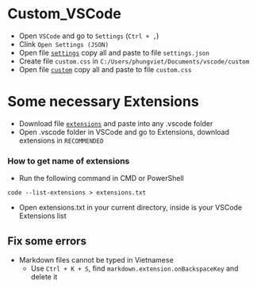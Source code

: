 # Custom_VSCode

- Open `VSCode` and go to `Settings` (`Ctrl + ,`)
- Clink `Open Settings (JSON)`
- Open file [`settings`](https://github.com/VietPQ685/custom-themes/blob/main/Custom_VSCode/settings.json) copy all and paste to file `settings.json`
- Create file `custom.css` in `C:/Users/phungviet/Documents/vscode/custom`
- Open file [`custom`](https://github.com/VietPQ685/custom-themes/blob/main/Custom_VSCode/custom.css) copy all and paste to file `custom.css`


# Some necessary Extensions

- Download file [`extensions`](https://github.com/VietPQ685/Custom-Themes/blob/main/Custom_VSCode/extensions.json) and paste into any .vscode folder
- Open .vscode folder in VSCode and go to Extensions, download extensions in `RECOMMENDED`

### How to get name of extensions
- Run the following command in CMD or PowerShell
```
code --list-extensions > extensions.txt
```
- Open extensions.txt in your current directory, inside is your VSCode Extensions list

## Fix some errors
- Markdown files cannot be typed in Vietnamese
  - Use `Ctrl + K + S`, find `markdown.extension.onBackspaceKey` and delete it
